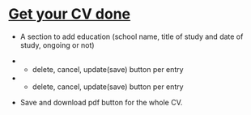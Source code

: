 # [Get your CV done]()


- A section to add education (school name, title of study and date of study, ongoing or not)
- - delete, cancel, update(save) button per entry

- - delete, cancel, update(save) button per entry

- Save and download pdf button for the whole CV.
